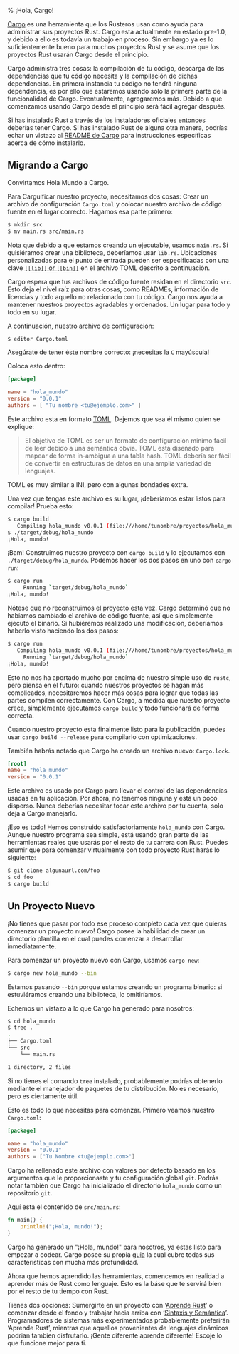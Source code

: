 % ¡Hola, Cargo!

[Cargo][cratesio] es una herramienta que los Rusteros usan como ayuda para administrar sus proyectos Rust. Cargo esta 
actualmente en estado pre-1.0, y debido a ello es todavía un trabajo en proceso. Sin embargo ya es lo suficientemente 
bueno para muchos proyectos Rust y se asume que los proyectos Rust usarán Cargo desde el principio.

[cratesio]: http://doc.crates.io

Cargo administra tres cosas: la compilación de tu código, descarga de las dependencias que tu código necesita y la 
compilación de dichas dependencias. En primera instancia tu código no tendrá ninguna dependencia, es por ello que 
estaremos usando solo la primera parte de la funcionalidad de Cargo. Eventualmente, agregaremos más. Debido a que 
comenzamos usando Cargo desde el principio será fácil agregar después.

Si has instalado Rust a través de los instaladores oficiales entonces deberías tener Cargo. Si has instalado Rust de 
alguna otra manera, podrías echar un vistazo al [README de Cargo][cargoreadme] para instrucciones específicas acerca de 
cómo instalarlo.

[cargoreadme]: https://github.com/rust-lang/cargo#installing-cargo-from-nightlies

## Migrando a Cargo

Convirtamos Hola Mundo a Cargo.

Para Carguificar nuestro proyecto, necesitamos dos cosas: Crear un archivo de configuración `Cargo.toml` y colocar 
nuestro archivo de código fuente en el lugar correcto. Hagamos esa parte primero:


```bash
$ mkdir src
$ mv main.rs src/main.rs
```

Nota que debido a que estamos creando un ejecutable, usamos `main.rs`. Si quisiéramos crear una biblioteca, deberíamos 
usar `lib.rs`. Ubicaciones personalizadas para el punto de entrada pueden ser especificadas con una clave [`[[lib]]` or 
`[[bin]]`][crates-custom] en el archivo TOML descrito a continuación.

[crates-custom]: http://doc.crates.io/manifest.html#configuring-a-target

Cargo espera que tus archivos de código fuente residan en el directorio `src`. Esto deja el nivel raíz para otras cosas, 
como READMEs, información de licencias y todo aquello no relacionado con tu código. Cargo nos ayuda a mantener nuestros 
proyectos agradables y ordenados. Un lugar para todo y todo en su lugar.

A continuación, nuestro archivo de configuración:

```bash
$ editor Cargo.toml
```
Asegúrate de tener éste nombre correcto: ¡necesitas la `C` mayúscula!

Coloca esto dentro:

```toml
[package]

name = "hola_mundo"
version = "0.0.1"
authors = [ "Tu nombre <tu@ejemplo.com>" ]
```

Este archivo esta en formato [TOML][toml]. Dejemos que sea él mismo quien se explique:

> El objetivo de TOML es ser un formato de configuración mínimo fácil de leer debido a
> una semántica obvia. TOML está diseñado para mapear de forma in-ambigua a una tabla hash.
> TOML debería ser fácil de convertir en estructuras de datos en una amplia variedad de
> lenguajes.

TOML es muy similar a INI, pero con algunas bondades extra.

[toml]: https://github.com/toml-lang/toml

Una vez que tengas este archivo es su lugar, ¡deberíamos estar listos para compilar! Prueba esto:

```bash
$ cargo build
   Compiling hola_mundo v0.0.1 (file:///home/tunombre/proyectos/hola_mundo)
$ ./target/debug/hola_mundo
¡Hola, mundo!
```

¡Bam! Construimos nuestro proyecto con `cargo build` y lo ejecutamos con
`./target/debug/hola_mundo`. Podemos hacer los dos pasos en uno con `cargo run`:

```bash
$ cargo run
     Running `target/debug/hola_mundo`
¡Hola, mundo!
```

Nótese que no reconstruimos el proyecto esta vez. Cargo determinó que no habíamos cambiado el archivo de código fuente, 
así que simplemente ejecuto el binario. Si hubiéremos realizado una modificación, deberíamos haberlo visto haciendo los dos pasos:


```bash
$ cargo run
   Compiling hola_mundo v0.0.1 (file:///home/tunombre/proyectos/hola_mundo)
     Running `target/debug/hola_mundo`
¡Hola, mundo!
```

Esto no nos ha aportado mucho por encima de nuestro simple uso de `rustc`, pero piensa en el futuro: cuando nuestros 
proyectos se hagan más complicados, necesitaremos hacer más cosas para lograr que todas las partes compilen correctamente. 
Con Cargo, a medida que nuestro proyecto crece, simplemente ejecutamos `cargo build` y todo funcionará de forma correcta.

Cuando nuestro proyecto esta finalmente listo para la publicación, puedes usar `cargo build --release` para compilarlo con 
optimizaciones.

También habrás notado que Cargo ha creado un archivo nuevo: `Cargo.lock`.

```toml
[root]
name = "hola_mundo"
version = "0.0.1"
```

Este archivo es usado por Cargo para llevar el control de las dependencias usadas en tu aplicación. Por ahora, no tenemos 
ninguna y está un poco disperso. Nunca deberías necesitar tocar este archivo por tu cuenta, solo deja a Cargo manejarlo.

¡Eso es todo! Hemos construido satisfactoriamente `hola_mundo` con Cargo. Aunque nuestro programa sea simple, está usando 
gran parte de las herramientas reales que usarás por el resto de tu carrera con Rust. Puedes asumir que para comenzar 
virtualmente con todo proyecto Rust harás lo siguiente:

```bash
$ git clone algunaurl.com/foo
$ cd foo
$ cargo build
```

## Un Proyecto Nuevo

¡No tienes que pasar por todo ese proceso completo cada vez que quieras comenzar un proyecto nuevo! Cargo posee la 
habilidad de crear un directorio plantilla en el cual puedes comenzar a desarrollar inmediatamente.

Para comenzar un proyecto nuevo con Cargo, usamos `cargo new`:

```bash
$ cargo new hola_mundo --bin
```

Estamos pasando `--bin` porque estamos creando un programa binario: si estuviéramos creando una biblioteca, lo omitiríamos.

Echemos un vistazo a lo que Cargo ha generado para nosotros:

```bash
$ cd hola_mundo
$ tree .
.
├── Cargo.toml
└── src
    └── main.rs

1 directory, 2 files
```

Si no tienes el comando `tree` instalado, probablemente podrías obtenerlo mediante el manejador de paquetes de tu 
distribución. No es necesario, pero es ciertamente útil.

Esto es todo lo que necesitas para comenzar. Primero veamos nuestro `Cargo.toml`:

```toml
[package]

name = "hola_mundo"
version = "0.0.1"
authors = ["Tu Nombre <tu@ejemplo.com>"]
```

Cargo ha rellenado este archivo con valores por defecto basado en los argumentos que le proporcionaste y tu configuración 
global `git`. Podrás notar también que Cargo ha inicializado el directorio `hola_mundo` como un repositorio `git`.

Aquí esta el contenido de `src/main.rs`:

```rust
fn main() {
    println!("¡Hola, mundo!");
}
```

Cargo ha generado un "¡Hola, mundo!" para nosotros, ya estas listo para empezar a codear. Cargo posee su propia 
[guia][guide] la cual cubre todas sus características con mucha más profundidad.

[guide]: http://doc.crates.io/guide.html

Ahora que hemos aprendido las herramientas, comencemos en realidad a aprender más de Rust como lenguaje. Esto es la 
báse que te servirá bien por el resto de tu tiempo con Rust.

Tienes dos opciones: Sumergirte en un proyecto con ‘[Aprende Rust][learnrust]’ o comenzar desde el fondo y trabajar 
hacia arriba con ‘[Sintaxis y Semántica][syntax]’. Programadores de sistemas más experimentados probablemente preferirán 
‘Aprende Rust’, mientras que aquellos provenientes de lenguajes dinámicos podrian tambien disfrutarlo. ¡Gente diferente 
aprende diferente! Escoje lo que funcione mejor para ti.

[learnrust]: learn-rust.html
[syntax]: syntax-and-semantics.html
